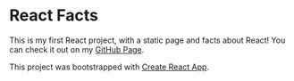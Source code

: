 # React Facts

This is my first React project, with a static page and facts about React!
You can check it out on my [GitHub Page](https://ineonfox.github.io/react-facts/).

This project was bootstrapped with [Create React App](https://github.com/facebook/create-react-app).